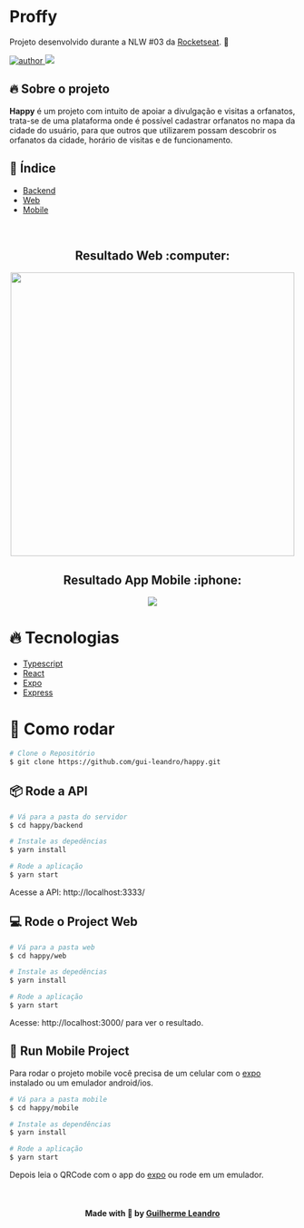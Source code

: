 # Proffy

Projeto desenvolvido durante a NLW #03 da [Rocketseat](https://rocketseat.com.br/). :rocket:

<p>
  <a href="https://github.com/gui-leandro">
      <img src="https://img.shields.io/badge/author-guileandro-blue?style=flat-square" alt="author">
  </a>
  <img src="https://img.shields.io/github/languages/count/gui-leandro/happy?color=blue&style=flat-square">
</p>

## 🔥 Sobre o projeto

**Happy** é um projeto com intuito de apoiar a divulgação e visitas a orfanatos, trata-se de uma plataforma onde é possível cadastrar orfanatos no mapa da cidade do usuário, para que outros que utilizarem possam descobrir os orfanatos da cidade, horário de visitas e de funcionamento.

## 📖 Índice

- [Backend](./backend)
- [Web](./web)
- [Mobile](./mobile)

<br>

<h2 align=center> Resultado Web :computer:</h2> 
<p align=center>
  <img width="500px" src="https://github.com/gui-leandro/big-game-survey/blob/master/.github/happy-web.gif">
</p>

<h2 align=center> Resultado App Mobile :iphone:</h2> 
<p align=center>
  <img src="https://github.com/gui-leandro/happy/blob/master/.github/happy-mobile.gif" >
</p>

# :fire: Tecnologias

- [Typescript](https://www.typescriptlang.org/)
- [React](https://reactjs.org/)
- [Expo](https://expo.io/)
- [Express](https://expressjs.com/)

# :construction_worker: Como rodar

```bash
# Clone o Repositório
$ git clone https://github.com/gui-leandro/happy.git
```

## 📦 Rode a API

```bash
# Vá para a pasta do servidor
$ cd happy/backend

# Instale as depedências
$ yarn install

# Rode a aplicação
$ yarn start
```

Acesse a API: http://localhost:3333/

## 💻 Rode o Project Web

```bash
# Vá para a pasta web
$ cd happy/web

# Instale as depedências
$ yarn install

# Rode a aplicação
$ yarn start
```

Acesse: http://localhost:3000/ para ver o resultado.

## 📱 Run Mobile Project

Para rodar o projeto mobile você precisa de um celular com o [expo](https://play.google.com/store/apps/details?id=host.exp.exponent) instalado ou um emulador android/ios.

```bash
# Vá para a pasta mobile
$ cd happy/mobile

# Instale as dependências
$ yarn install

# Rode a aplicação
$ yarn start
```

Depois leia o QRCode com o app do [expo](https://play.google.com/store/apps/details?id=host.exp.exponent) ou rode em um emulador.

<br>

<h4 align=center>Made with 💙 by <a href="https://www.linkedin.com/in/guirdy1/">Guilherme Leandro</a></h4>
